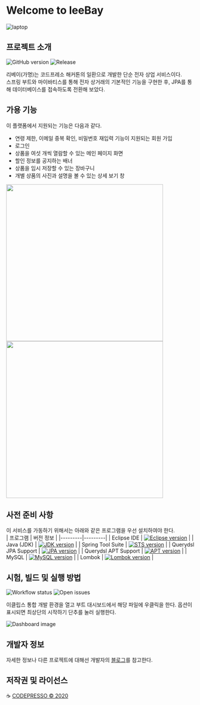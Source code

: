 # Welcome to leeBay

![laptop](https://user-images.githubusercontent.com/56017715/77262735-b3e42d80-6cd9-11ea-9299-4e0a048d02b6.jpg)

## 프로젝트 소개
![GitHub version](https://img.shields.io/badge/version-dev-brightgreen)
![Release](https://img.shields.io/badge/release-1.0-blue)

리베이(가명)는 코드프레소 해커톤의 일환으로 개발한 단순 전자 상업 서비스이다.   
스프링 부트와 마이바티스를 통해 전자 상거래의 기본적인 기능을 구현한 후, JPA를 통해 데이터베이스를 접속하도록 전환해 보았다.

## 가용 기능
이 플랫폼에서 지원되는 기능은 다음과 같다.
* 연령 제한, 이메일 중복 확인, 비밀번호 재입력 기능이 지원되는 회원 가입
* 로그인
* 상품을 여섯 개씩 열람할 수 있는 메인 페이지 화면
* 할인 정보를 공지하는 배너
* 상품을 임시 저장할 수 있는 장바구니
* 개별 상품의 사진과 설명을 볼 수 있는 상세 보기 창

<div>
<img width="420" src="https://user-images.githubusercontent.com/56017715/77142756-7064a600-6ac4-11ea-8b8c-f66c89eb8e7e.png">
<img width="420" src="https://user-images.githubusercontent.com/56017715/77142709-5034e700-6ac4-11ea-8c0b-23695a5fd0ee.png">
</div>

## 사전 준비 사항
이 서비스를 가동하기 위해서는 아래와 같은 프로그램을 우선 설치하여야 한다.  
| 프로그램 | 버전 정보 | 
|---------|---------|
| Eclipse IDE | [![Eclipse version](https://img.shields.io/badge/version-2019--09-blue)](https://www.eclipse.org/downloads/packages/release/2019-09/r/eclipse-ide-java-developers) |
| Java (JDK) | [![JDK version](https://img.shields.io/badge/version-1.8.0__221-blue)](https://www.oracle.com/java/technologies/oracle-java-archive-downloads.html) |
| Spring Tool Suite | [![STS version](https://img.shields.io/badge/version-3.9.11.RELEASE-blue)](https://marketplace.eclipse.org/content/spring-tools-3-standalone-edition) |
| Querydsl JPA Support | [![JPA version](https://img.shields.io/badge/version-4.2.1-blue)](https://mvnrepository.com/artifact/com.querydsl/querydsl-jpa) |
| Querydsl APT Support | [![APT version](https://img.shields.io/badge/version-4.2.1-blue)](https://mvnrepository.com/artifact/com.querydsl/querydsl-apt) |
| MySQL | [![MySQL version](https://img.shields.io/badge/version-8.0.19-blue)](https://dev.mysql.com/downloads/installer/) |
| Lombok | [![Lombok version](https://img.shields.io/badge/version-1.18.10-blue)](https://projectlombok.org/download) |

## 시험, 빌드 및 실행 방법
![Workflow status](https://img.shields.io/badge/build-passing-brightgreen)
![Open issues](https://img.shields.io/badge/open%20issues-3-yellow)

이클립스 통합 개발 환경을 열고 부트 대시보드에서 해당 파일에 우클릭을 한다. 옵션이 표시되면 최상단의 시작하기 단추를 눌러 실행한다.  

![Dashboard image](https://user-images.githubusercontent.com/56017715/77142903-dcdfa500-6ac4-11ea-81e1-bf1a69e027e4.png)

## 개발자 정보
자세한 정보나 다른 프로젝트에 대해선 개발자의 [블로그](https://medium.com/@hleee)를 참고한다.   

## 저작권 및 라이선스
:coffee: [CODEPRESSO &copy; 2020](https://github.com/code-presso)
